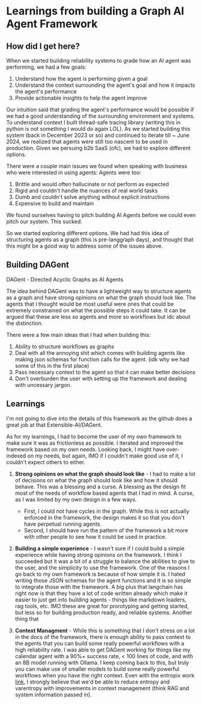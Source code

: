 # Learnings from building a Graph AI Agent Framework

## How did I get here?

When we started building reliability systems to grade how an AI agent was performing, we had a few goals:

1. Understand how the agent is performing given a goal
2. Understand the context surrounding the agent's goal and how it impacts the agent's performance
3. Provide actionable insights to help the agent improve

Our intuition said that grading the agent's performance would be possible if we had a good understanding of the surrounding environment and systems. To understand context I built thread-safe tracing library (writing this in python is not something I would do again LOL). 
As we started building this system (back in December 2023 or so) and continued to iterate till ~ June 2024, we realized that agents were still too nascent to be used in production. Given we persuing b2b SaaS (ofc), we had to explore different options.

There were a couple main issues we found when speaking with business who were interested in using agents:
Agents were too:
1. Brittle and would often hallucinate or not perform as expected
2. Rigid and couldn't handle the nuances of real world tasks
3. Dumb and couldn't solve anything without explicit instructions
4. Expensive to build and maintain

We found ourselves having to pitch building AI Agents before we could even pitch our system. This sucked.

So we started exploring different options. We had had this idea of structuring agents as a graph (this is pre-langgraph days), and thought that this might be a good way to address some of the issues above.

## Building DAGent

DAGent - Directed Acyclic Graphs as AI Agents

The idea behind DAGent was to have a lightweight way to structure agents as a graph and have strong opinions on what the graph should look like. The agents that I thought would be most useful were ones that could be extremely constrained on what the possible steps it could take. It can be argued that these are less so agents and more so workflows but idc about the distinction.

There were a few main ideas that I had when building this:
1. Ability to structure workflows as graphs
2. Deal with all the annoying shit which comes with building agents like making json schemas for function calls for the agent. (idk why we had some of this in the first place)
3. Pass necessary context to the agent so that it can make better decisions
4. Don't overburden the user with setting up the framework and dealing with uncessary jargon.

## Learnings

I'm not going to dive into the details of this framework as the github does a great job at that Extensible-AI/DAGent.

As for my learnings, I had to become the user of my own framework to make sure it was as frictionless as possible. I iterated and improved the framework based on my own needs. Looking back, I might have over-indexed on my needs, but again, IMO if I couldn't make good use of it, I couldn't expect others to either.

1. **Strong opinions on what the graph should look like** - I had to make a lot of decisions on what the graph should look like and how it should behave. This was a blessing and a curse. A blessing as the design fit most of the needs of workflow based agents that I had in mind. A curse, as I was limited by my own design in a few ways.

   - First, I could not have cycles in the graph. While this is not actually enforced in the framework, the design makes it so that you don't have perpetual running agents.
   - Second, I should have run the pattern of the framework a bit more with other people to see how it could be used in practice.

2. **Building a simple experience** - I wasn't sure if I could build a simple experience while having strong opinions on the framework. I think I succeeded but it was a bit of a struggle to balance the abilities to give to the user, and the simplicity to use the framework. One of the reasons I go back to my own framework is because of how simple it is. I hated writing those JSON schemas for the agent functions and it is so simple to integrate those with the framework. A big plus that langchain has right now is that they have a lot of code written already which make it easier to just get into building agents - things like markdown loaders, rag tools, etc. IMO these are great for prorotyping and getting started, but less so for building production ready, and reliable systems. Another thing that 

3. **Context Managment** - While this is something that I don't stress on a lot in the docs of the framework, there is enough ability to pass context to the agents that you can build some really powerful workflows with a high reliability rate. I was able to get DAGent working for things like my calendar agent with a 90%+ success rate, < 100 lines of code, and with an 8B model running with Ollama. I keep coming back to this, but truly you can make use of smaller models to build some really powerful workflows when you have the right context. Even with the entropix work [link](link), I strongly believe that we'd be able to reduce entropy and varentropy with improvements in context management (think RAG and system information passed in).
